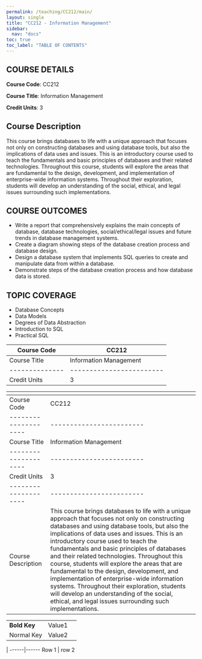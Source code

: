 ```yaml
---
permalink: /teaching/CC212/main/
layout: single
title: "CC212 - Information Management"
sidebar:
  nav: "docs"
toc: true
toc_label: "TABLE OF CONTENTS"
---
```


## COURSE DETAILS
**Course Code**: CC212  

**Course Title**: Information Management  

**Credit Units**: 3  

## Course Description
This course brings databases to life with a unique approach that focuses not only on constructing databases and using database tools, but also the implications of data uses and issues. This is an introductory course used to teach the fundamentals and basic principles of databases and their related technologies. Throughout this course, students will explore the areas that are fundamental to the design, development, and implementation of enterprise-wide information systems. Throughout their exploration, students will develop an understanding of the social, ethical, and legal issues surrounding such implementations.


## COURSE OUTCOMES
- Write a report that comprehensively explains the main concepts of database, database technologies, social/ethical/legal issues and future trends in database management systems.
- Create a diagram showing steps of the database creation process and database design.
- Design a database system that implements SQL queries to create and manipulate data from within a database.
- Demonstrate steps of the database creation process and how database data is stored.

## TOPIC COVERAGE
- Database Concepts
- Data Models
- Degrees of Data Abstraction
- Introduction to SQL
- Practical SQL


| Course Code  | CC212                  |
|--------------|------------------------|
| Course Title | Information Management |
|--------------|------------------------|
| Credit Units | 3                      |


| <!-- -->           | <!-- -->               |
|--------------------|------------------------|
| Course Code        | CC212                  |
|--------------------|------------------------|
| Course Title       | Information Management |
|--------------------|------------------------|
| Credit Units       | 3                      |
|--------------------|------------------------|
| Course Description | This course brings databases to life with a unique approach that focuses not only on constructing databases and using database tools, but also the implications of data uses and issues. This is an introductory course used to teach the fundamentals and basic principles of databases and their related technologies. Throughout this course, students will explore the areas that are fundamental to the design, development, and implementation of enterprise-wide information systems. Throughout their exploration, students will develop an understanding of the social, ethical, and legal issues surrounding such implementations.                      |


| | | |
|-|-|-|
|__Bold Key__| Value1 |
| Normal Key | Value2 |

[]()  |
------|------
Row 1 | row 2
<!--
  - Database Concepts:
    - Introducing the Database
    - Evolution of File System Data Processing
    - Database Systems
    - DBMS Functions
    - Preparing for a Database Professional Career
    - Structural and Data Independence
    - Data Redundancy
    - Data Anomalies

  - Data Models
    - The importance of data models
    - Business Rules
    - The Evolution of data models
    - Hierarchical and Networks
    - Relational
    - Entity Relationship Model (ERM)
    - Emerging Data Models: Big Data & NoSQL

  - Degrees of Data Abstraction
    - The External Model
    - The Conceptual Model
    - The Internal Model
    - The Physical Model

  - Introduction to SQL
    - Data Types
    - SQL Queries
    - The Database Model

  - Practical SQL
    - Basic SELECT Queries
    - SELECT Statement Options
    - Aggregate Processing
    - Subqueries
    - SQL Functions
    - Data Definition Commands
    - Creating Table Structure
    - Altering Table Structure
    - Data Manipulation Commands -->
